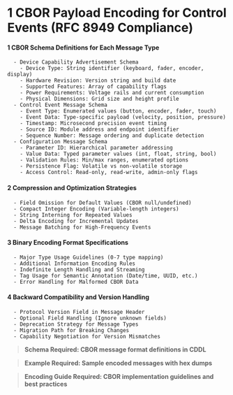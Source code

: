 # 1 CBOR Payload Encoding for Control Events (RFC 8949 Compliance)


#### 1 CBOR Schema Definitions for Each Message Type

      - Device Capability Advertisement Schema
        - Device Type: String identifier (keyboard, fader, encoder, display)
        - Hardware Revision: Version string and build date
        - Supported Features: Array of capability flags
        - Power Requirements: Voltage rails and current consumption
        - Physical Dimensions: Grid size and height profile
      - Control Event Message Schema
        - Event Type: Enumerated values (button, encoder, fader, touch)
        - Event Data: Type-specific payload (velocity, position, pressure)
        - Timestamp: Microsecond precision event timing
        - Source ID: Module address and endpoint identifier
        - Sequence Number: Message ordering and duplicate detection
      - Configuration Message Schema
        - Parameter ID: Hierarchical parameter addressing
        - Value Data: Typed parameter values (int, float, string, bool)
        - Validation Rules: Min/max ranges, enumerated options
        - Persistence Flag: Volatile vs non-volatile storage
        - Access Control: Read-only, read-write, admin-only flags

#### 2 Compression and Optimization Strategies

      - Field Omission for Default Values (CBOR null/undefined)
      - Compact Integer Encoding (Variable-length integers)
      - String Interning for Repeated Values
      - Delta Encoding for Incremental Updates
      - Message Batching for High-Frequency Events

#### 3 Binary Encoding Format Specifications

      - Major Type Usage Guidelines (0-7 type mapping)
      - Additional Information Encoding Rules
      - Indefinite Length Handling and Streaming
      - Tag Usage for Semantic Annotation (Date/time, UUID, etc.)
      - Error Handling for Malformed CBOR Data

#### 4 Backward Compatibility and Version Handling

      - Protocol Version Field in Message Header
      - Optional Field Handling (Ignore unknown fields)
      - Deprecation Strategy for Message Types
      - Migration Path for Breaking Changes
      - Capability Negotiation for Version Mismatches

> **Schema Required: CBOR message format definitions in CDDL**


> **Example Required: Sample encoded messages with hex dumps**


> **Encoding Guide Required: CBOR implementation guidelines and best practices**


